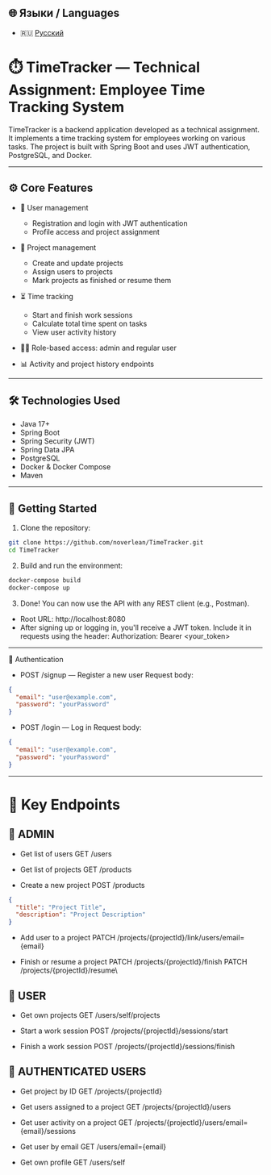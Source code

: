 ## 🌐 Языки / Languages

- 🇷🇺 [Русский](README.ru.md)

# ⏱️ TimeTracker — Technical Assignment: Employee Time Tracking System

TimeTracker is a backend application developed as a technical assignment. It implements a time tracking system for employees working on various tasks. The project is built with Spring Boot and uses JWT authentication, PostgreSQL, and Docker.

---

## ⚙️ Core Features

- 👤 User management
  - Registration and login with JWT authentication
  - Profile access and project assignment

- 📁 Project management
  - Create and update projects
  - Assign users to projects
  - Mark projects as finished or resume them

- ⏳ Time tracking
  - Start and finish work sessions
  - Calculate total time spent on tasks
  - View user activity history

- 🧑‍💼 Role-based access: admin and regular user
- 📊 Activity and project history endpoints

---

## 🛠️ Technologies Used

- Java 17+  
- Spring Boot  
- Spring Security (JWT)  
- Spring Data JPA  
- PostgreSQL  
- Docker & Docker Compose  
- Maven

---

## 🚀 Getting Started

1. Clone the repository:
```bash
git clone https://github.com/noverlean/TimeTracker.git
cd TimeTracker
```
   
2. Build and run the environment:
```bash
docker-compose build
docker-compose up
```

3. Done! You can now use the API with any REST client (e.g., Postman).
- Root URL: http://localhost:8080
- After signing up or logging in, you'll receive a JWT token. Include it in requests using the header: Authorization: Bearer <your_token>

---

🔐 Authentication

- POST /signup — Register a new user Request body:
```json
{
  "email": "user@example.com",
  "password": "yourPassword"
}
```

- POST /login — Log in Request body:
```json
{
  "email": "user@example.com",
  "password": "yourPassword"
}
```

---

# 📌 Key Endpoints
## 👑 ADMIN

- Get list of users GET /users

- Get list of projects GET /products

- Create a new project POST /products
```json
{
  "title": "Project Title",
  "description": "Project Description"
}
```

- Add user to a project PATCH /projects/{projectId}/link/users/email={email}

- Finish or resume a project PATCH /projects/{projectId}/finish PATCH /projects/{projectId}/resume\

## 👤 USER
- Get own projects GET /users/self/projects

- Start a work session POST /projects/{projectId}/sessions/start

- Finish a work session POST /projects/{projectId}/sessions/finish

## 🔐 AUTHENTICATED USERS
- Get project by ID GET /projects/{projectId}

- Get users assigned to a project GET /projects/{projectId}/users

- Get user activity on a project GET /projects/{projectId}/users/email={email}/sessions

- Get user by email GET /users/email={email}

- Get own profile GET /users/self
